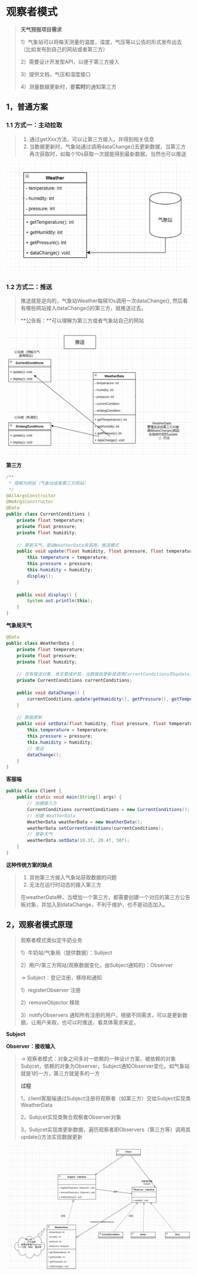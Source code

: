 # 观察者模式

> **天气预报项目需求**
>
> 1）气象站可以将每天测量的温度，湿度，气压等以公告的形式发布出去（比如发布到自己的网站或者第三方）
>
> 2）需要设计开发型API，以便于第三方接入
>
> 3）提供文档，气压和湿度接口
>
> 4）测量数据更新时，要**实时**的通知第三方

## 1，普通方案

### 1.1 方式一：主动拉取

> 1) 通过getXxx方法，可以让第三方接入，并得到相关信息
> 2) 当数据更新时，气象站通过调用dataChange()去更新数据，当第三方再次获取时，如每个10s获取一次就能得到最新数据，当然也可以推送

![image-20211218113658575](assets/image-20211218113658575.png)

### 1.2 方式二：推送

> 推送就是逆向的，气象站Weather每隔10s调用一次dataChange(), 然后看有哪些网站接入dataChange()的第三方，就推送过去。
>
> **公告板：**可以理解为第三方或者气象站自己的网站

![image-20211218115700665](assets/推送.png)

**第三方**

```java
/**
 * 理解为网站（气象站或者第三方网站）
 */
@AllArgsConstructor
@NoArgsConstructor
@Data
public class CurrentConditions {
    private float temperature;
    private float pressure;
    private float humidity;

    // 更新天气，是由WeatherData来调用，推送模式
    public void update(float humidity, float pressure, float temperature) {
        this.temperature = temperature;
        this.pressure = pressure;
        this.humidity = humidity;
        display();
    }

    public void display() {
        System.out.println(this);
    }
}
```

**气象局天气**

```java
@Data
public class WeatherData {
    private float temperature;
    private float pressure;
    private float humidity;

    // 含有推送对象，肯定要维护其，当数据由更新是调用CurrentConditions的update方法
    private CurrentConditions currentConditions;

    public void dataChange() {
        currentConditions.update(getHumidity(), getPressure(), getTemperature());
    }

    // 数据更新
    public void setData(float humidity, float pressure, float temperature) {
        this.temperature = temperature;
        this.pressure = pressure;
        this.humidity = humidity;
        // 推送
        dataChange();
    }
}
```

**客服端**

```java
public class Client {
    public static void main(String[] args) {
        // 创建接入方
        CurrentConditions currentConditions = new CurrentConditions();
        // 创建 WeatherData
        WeatherData weatherData = new WeatherData();
        weatherData.setCurrentConditions(currentConditions);
        // 更新天气
        weatherData.setData(10.3f, 20.4f, 50f);
    }
}
```

**这种传统方案的缺点**

> 1) 其他第三方接入气象站获取数据的问题
> 2) 无法在运行时动态的接入第三方
>
> 在weatherData种，当增加一个第三方，都需要创建一个对应的第三方公告板对象，并加入到dataChange，不利于维护，也不是动态加入。



## 2，观察者模式原理

> 观察者模式类似定牛奶业务
>
> 1）牛奶站/气象局（提供数据）：Subject
>
> 2）用户/第三方网站(观察数据变化，由Subject通知的)：Observer
>
> → Subject：登记注册，移除和通知
>
> 1）registerObserver 注册
>
> 2）removeObjector 移除
>
> 3）notifyObservers 通知所有注册的用户，根据不同需求，可以是更新数据，让用户来取，也可以时推送，看具体需求来定。

**Subject**



**Observer：接收输入**

> → 观察者模式：对象之间多对一依赖的一种设计方案，被依赖的对象Subjcet，依赖的对象为Observer，Subject通知Observer变化。如气象站就是1的一方，第三方就是多的一方
>
> **过程**
>
> 1，client客服端通过Subject注册将观察者（如第三方）交给Subject实现类WeatherData
>
> 2，Subjcet实现类聚合观察者Observer对象
>
> 3，Subjcet实现类更新数据，遍历观察者即Observers（第三方等）调用其update()方法实现数据更新

![image-20211218143651619](assets/观察者uml.png)


